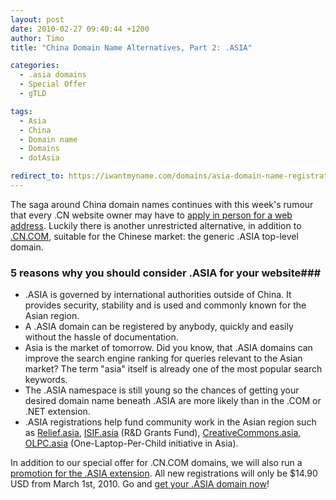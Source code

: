 ```yaml
---
layout: post
date: 2010-02-27 09:40:44 +1200
author: Timo
title: "China Domain Name Alternatives, Part 2: .ASIA"

categories:
  - .asia domains
  - Special Offer
  - gTLD

tags:
  - Asia
  - China
  - Domain name
  - Domains
  - dotAsia

redirect_to: https://iwantmyname.com/domains/asia-domain-name-registration-for-asia
---
```


The saga around China domain names continues with this week's rumour that every .CN website owner may have to [apply in person for a web address](http://www.stephanevangelder.com/archives/308-Chinese-authorities-want-to-meet-every-new-.CN-website-owner-in-person!.html). Luckily there is another unrestricted alternative, in addition to [.CN.COM](https://iwantmyname.com/domains/cn.com-chinese-domain-name-registration-for-china), suitable for the Chinese market: the generic .ASIA top-level domain.

### 5 reasons why you should consider .ASIA for your website###

*   .ASIA is governed by international authorities outside of China. It provides security, stability and is used and commonly known for the Asian region.
*   A .ASIA domain can be registered by anybody, quickly and easily without the hassle of documentation.
*   Asia is the market of tomorrow. Did you know, that .ASIA domains can improve the search engine ranking for queries relevant to the Asian market? The term "asia" itself is already one of the most popular search keywords.
*   The .ASIA namespace is still young so the chances of getting your desired domain name beneath .ASIA are more likely than in the .COM or .NET extension.
*   .ASIA registrations help fund community work in the Asian region such as [Relief.asia](http://relief.asia), [ISIF.asia](http://isif.asia) (R&D Grants Fund), [CreativeCommons.asia](http://archived.link/http://creativecommons.asia), [OLPC.asia](http://olpc.asia) (One-Laptop-Per-Child initiative in Asia).

In addition to our special offer for .CN.COM domains, we will also run a [promotion for the .ASIA extension](https://iwantmyname.com/domain-promos). All new registrations will only be $14.90 USD from March 1st, 2010. Go and [get your .ASIA domain now](https://iwantmyname.com)!
